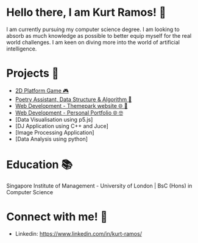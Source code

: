 # Hello there, I am Kurt Ramos! 👋
I am currently pursuing my computer science degree. I am looking to absorb as much knowledge as possible to better equip myself for the real world challenges. I am keen on diving more into the world of artificial intelligence.

# Projects 🚀
* [2D Platform Game 🎮](https://github.com/Kurtramos03/2D-Platform-Game-using-P5.js)
* [Poetry Assistant, Data Structure & Algorithm 🧠](https://github.com/Kurtramos03/Poetry-Assistant-DSA)
* [Web Development - Themepark website 🌐 🎢](https://github.com/Kurtramos03/Web-Development---ThemePark-Website)
* [Web Development - Personal Portfolio 🌐 🤓](https://github.com/Kurtramos03/Web-Development---Personal-Portfolio)
* [Data Visualisation using p5.js]
* [DJ Application using C++ and Juce]
* [Image Processing Application]
* [Data Analysis using python]

# Education 📚
Singapore Institute of Management - University of London | BsC (Hons) in Computer Science

# Connect with me! 💭
* Linkedin: https://www.linkedin.com/in/kurt-ramos/


